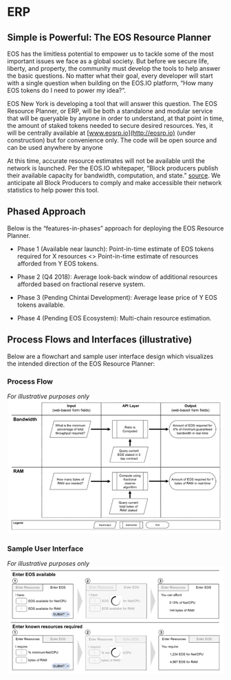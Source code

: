 # ERP

## Simple is Powerful: The EOS Resource Planner

EOS has the limitless potential to empower us to tackle some of the most important issues we face as a global society. But before we secure life, liberty, and property, the community must develop the tools to help answer the basic questions. No matter what their goal, every developer will start with a single question when building on the EOS.IO platform, “How many EOS tokens do I need to power my idea?”. 

EOS New York is developing a tool that will answer this question. The EOS Resource Planner, or ERP, will be both a standalone and modular service that will be queryable by anyone in order to understand, at that point in time, the amount of staked tokens needed to secure desired resources. Yes, it will be centrally available at [www.eosrp.io](http://eosrp.io) (under construction) but for convenience only. The code will be open source and can be used anywhere by anyone

At this time, accurate resource estimates will not be available until the network is launched. Per the EOS.IO whitepaper, “Block producers publish their available capacity for bandwidth, computation, and state.” [source](https://github.com/EOSIO/Documentation/blob/master/TechnicalWhitePaper.md#token-model-and-resource-usage). We anticipate all Block Producers to comply and make accessible their network statistics to help power this tool. 

## Phased Approach

Below is the “features-in-phases” approach for deploying the EOS Resource Planner.

* Phase 1 (Available near launch): Point-in-time estimate of EOS tokens required for X resources <> Point-in-time estimate of resources afforded from Y EOS tokens.

* Phase 2 (Q4 2018): Average look-back window of additional resources afforded based on fractional reserve system.

* Phase 3 (Pending Chintai Development): Average lease price of Y EOS tokens available. 

* Phase 4 (Pending EOS Ecosystem): Multi-chain resource estimation.

## Process Flows and Interfaces (illustrative)

Below are a flowchart and sample user interface design which visualizes the intended direction of the EOS Resource Planner:


### Process Flow
*For illustrative purposes only*
![process_flow](process_flow.png "Process flow")

### Sample User Interface
*For illustrative purposes only*
![sample_ui](sample_ui.png "Sample UI")
